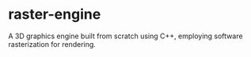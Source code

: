 # raster-engine
A 3D graphics engine built from scratch using C++, employing software rasterization for rendering.
